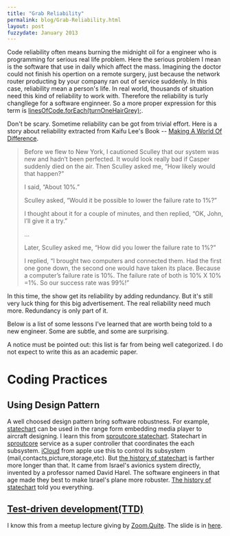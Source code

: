 ```yaml
---
title: "Grab Reliability"
permalink: blog/Grab-Reliability.html
layout: post
fuzzydate: January 2013
---
```

Code reliability often means burning the midnight oil for a engineer who is
programming for serious real life problem. Here the serious problem I mean is the 
software that use in daily which affect the mass. Imagining the doctor could not
finish his opertion on a remote surgery, just because the network router producting by 
your company ran out of service suddenly. In this case, reliability mean a person's life.
In real world, thousands of situation need this kind of reliability to work with.
Therefore the reliability is turly changllege for a software enginneer. So a more proper
expression for this term is 
[linesOfCode.forEach(turnOneHairGrey);](http://joshholt.tumblr.com/).


Don't be scary. Sometime reliability can be got from trivial effort. Here is a story 
about reliability extracted from Kaifu Lee's Book -- 
[Making A World Of Difference](http://kaifulee.diandian.com/post/2011-11-28/7231321).

> Before we flew to New York, I cautioned Sculley that our system was new and hadn’t
> been perfected. It would look really bad if Casper suddenly died on the air. Then
> Sculley asked me, “How likely would that happen?” 
>
>
> I said, “About 10%.”
>
>
> Sculley asked, “Would it be possible to lower the failure rate to 1%?”
>
>
> I thought about it for a couple of minutes, and then replied, “OK, John, I’ll give
> it a try.”
>
> 
> ...
>
>
> Later, Sculley asked me, “How did you lower the failure rate to 1%?” 
>
>
> I replied, “I brought two computers and connected them. Had the first one gone down,
> the second one would have taken its place. Because a computer’s failure rate is 10%.
> The failure rate of both is 10% X 10% =1%. So our success rate was 99%!”

In this time, the show get its reliability by adding redundancy. But it's still very
luck thing for this big advertisement. The real reliability need much more. Redundancy
is only part of it.


Below is a list of some lessons I’ve learned that are worth being told to a new engineer.
Some are subtle, and some are surprising.


A notice must be pointed out: this list is far from being well categorized. I do not expect
to write this as an academic paper.


# Coding Practices 


## Using Design Pattern
A well choosed design pattern bring software robustness. For example, 
[statechart](http://www.inf.ed.ac.uk/teaching/courses/seoc/2004_2005/resources/statecharts.pdf) can
be used in the range form embedding media player to aircraft designing. I learn this from 
[sproutcore statechart](https://github.com/sproutcore/sproutcore/tree/master/frameworks/statechart).
Statechart in [sproutcore](http://www.sproutcore.com) service as a super controller that coordinates
the each subsystem. [iCloud](https://www.icloud.com/) from apple use this to control its subsystem
(mail,contacts,picture,storage,etc). But 
[the history of statechart](http://www.wisdom.weizmann.ac.il/~harel/papers/Statecharts.History.pdf)
is farther more longer than that. It came from Israel's avionics system directly, invented by a 
professor named David Harel. The software engineers in that age made they best to make Israel's plane
more robuster. [The history of statechart](http://www.wisdom.weizmann.ac.il/~harel/papers/Statecharts.History.pdf) 
told you everything.


## [Test-driven development(TTD)](http://en.wikipedia.org/wiki/Test-driven_development)
I know this from a meetup lecture giving by [Zoom.Quite](http://about.me/zoom.quiet).
The slide is in [here](http://zoomquiet.org/res/s5/100826-PyTDD/).
